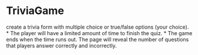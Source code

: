 # TriviaGame
create a trivia form with multiple choice or true/false options (your choice).  * The player will have a limited amount of time to finish the quiz.     * The game ends when the time runs out. The page will reveal the number of questions that players answer correctly and incorrectly.
